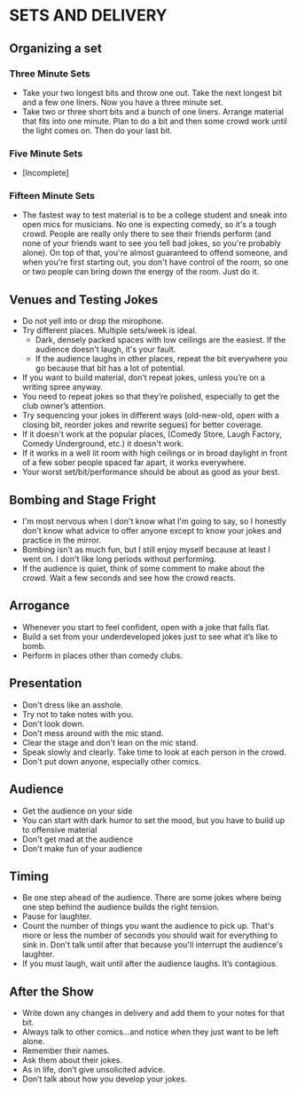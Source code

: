 # SETS AND DELIVERY

## Organizing a set

### Three Minute Sets

- Take your two longest bits and throw one out. Take the next longest bit and a few one liners. Now you have a three minute set.
- Take two or three short bits and a bunch of one liners. Arrange material that fits into one minute. Plan to do a bit and then some crowd work until the light comes on. Then do your last bit.

### Five Minute Sets

- [Incomplete]

### Fifteen Minute Sets

- The fastest way to test material is to be a college student and sneak into open mics for musicians. No one is expecting comedy, so it's a tough crowd. People are really only there to see their friends perform (and none of your friends want to see you tell bad jokes, so you're probably alone). On top of that, you're almost guaranteed to offend someone, and when you're first starting out, you don't have control of the room, so one or two people can bring down the energy of the room. Just do it.

## Venues and Testing Jokes

- Do not yell into or drop the mirophone.
- Try different places. Multiple sets/week is ideal.
  - Dark, densely packed spaces with low ceilings are the easiest. If the audience doesn't laugh, it's your fault.
  - If the audience laughs in other places, repeat the bit everywhere you go because that bit has a lot of potential.
- If you want to build material, don’t repeat jokes, unless you’re on a writing spree anyway.
- You need to repeat jokes so that they’re polished, especially to get the club owner’s attention.
- Try sequencing your jokes in different ways (old-new-old, open with a closing bit, reorder jokes and rewrite segues) for better coverage.
- If it doesn't work at the popular places, (Comedy Store, Laugh Factory, Comedy Underground, etc.) it doesn't work.
- If it works in a well lit room with high ceilings or in broad daylight in front of a few sober people spaced far apart, it works everywhere.
- Your worst set/bit/performance should be about as good as your best.

## Bombing and Stage Fright

- I'm most nervous when I don't know what I'm going to say, so I honestly don't know what advice to offer anyone except to know your jokes and practice in the mirror.
- Bombing isn't as much fun, but I still enjoy myself because at least I went on. I don't like long periods without performing.
- If the audience is quiet, think of some comment to make about the crowd. Wait a few seconds and see how the crowd reacts.

## Arrogance

- Whenever you start to feel confident, open with a joke that falls flat.
- Build a set from your underdeveloped jokes just to see what it’s like to bomb.
- Perform in places other than comedy clubs.

## Presentation

- Don't dress like an asshole.
- Try not to take notes with you.
- Don't look down.
- Don't mess around with the mic stand.
- Clear the stage and don't lean on the mic stand.
- Speak slowly and clearly. Take time to look at each person in the crowd.
- Don't put down anyone, especially other comics.

## Audience

- Get the audience on your side
- You can start with dark humor to set the mood, but you have to build up to offensive material
- Don't get mad at the audience
- Don't make fun of your audience

## Timing

- Be one step ahead of the audience. There are some jokes where being one step behind the audience builds the right tension.
- Pause for laughter.
- Count the number of things you want the audience to pick up. That's more or less the number of seconds you should wait for everything to sink in. Don't talk until after that because you'll interrupt the audience's laughter.
- If you must laugh, wait until after the audience laughs. It’s contagious.

## After the Show

- Write down any changes in delivery and add them to your notes for that bit.
- Always talk to other comics...and notice when they just want to be left alone.
- Remember their names.
- Ask them about their jokes.
- As in life, don’t give unsolicited advice.
- Don’t talk about how you develop your jokes.
